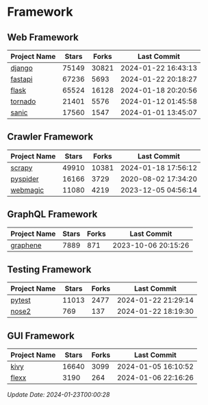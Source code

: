 # Framework

## Web Framework
| Project Name | Stars | Forks | Last Commit |
| ------------ | ----- | ----- | ----------- |
| [django](https://github.com/django/django) | 75149 | 30821 | 2024-01-22 16:43:13 |
| [fastapi](https://github.com/tiangolo/fastapi) | 67236 | 5693 | 2024-01-22 20:18:27 |
| [flask](https://github.com/pallets/flask) | 65524 | 16128 | 2024-01-18 20:20:56 |
| [tornado](https://github.com/tornadoweb/tornado) | 21401 | 5576 | 2024-01-12 01:45:58 |
| [sanic](https://github.com/sanic-org/sanic) | 17560 | 1547 | 2024-01-01 13:45:07 |

## Crawler Framework
| Project Name | Stars | Forks | Last Commit |
| ------------ | ----- | ----- | ----------- |
| [scrapy](https://github.com/scrapy/scrapy) | 49910 | 10381 | 2024-01-18 17:56:12 |
| [pyspider](https://github.com/binux/pyspider) | 16166 | 3729 | 2020-08-02 17:34:20 |
| [webmagic](https://github.com/code4craft/webmagic) | 11080 | 4219 | 2023-12-05 04:56:14 |

## GraphQL Framework
| Project Name | Stars | Forks | Last Commit |
| ------------ | ----- | ----- | ----------- |
| [graphene](https://github.com/graphql-python/graphene) | 7889 | 871 | 2023-10-06 20:15:26 |

## Testing Framework
| Project Name | Stars | Forks | Last Commit |
| ------------ | ----- | ----- | ----------- |
| [pytest](https://github.com/pytest-dev/pytest) | 11013 | 2477 | 2024-01-22 21:29:14 |
| [nose2](https://github.com/nose-devs/nose2) | 769 | 137 | 2024-01-22 18:19:30 |

## GUI Framework
| Project Name | Stars | Forks | Last Commit |
| ------------ | ----- | ----- | ----------- |
| [kivy](https://github.com/kivy/kivy) | 16640 | 3099 | 2024-01-05 16:10:52 |
| [flexx](https://github.com/flexxui/flexx) | 3190 | 264 | 2024-01-06 22:16:26 |

*Update Date: 2024-01-23T00:00:28*